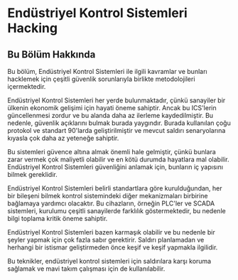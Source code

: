 # Endüstriyel Kontrol Sistemleri Hacking

## Bu Bölüm Hakkında

Bu bölüm, Endüstriyel Kontrol Sistemleri ile ilgili kavramlar ve bunları hacklemek için çeşitli güvenlik sorunlarıyla birlikte metodolojileri içermektedir.

Endüstriyel Kontrol Sistemleri her yerde bulunmaktadır, çünkü sanayiler bir ülkenin ekonomik gelişimi için hayati öneme sahiptir. Ancak bu ICS'lerin güncellenmesi zordur ve bu alanda daha az ilerleme kaydedilmiştir. Bu nedenle, güvenlik açıklarını bulmak burada yaygındır. Burada kullanılan çoğu protokol ve standart 90'larda geliştirilmiştir ve mevcut saldırı senaryolarına kıyasla çok daha az yeteneğe sahiptir.

Bu sistemleri güvence altına almak önemli hale gelmiştir, çünkü bunlara zarar vermek çok maliyetli olabilir ve en kötü durumda hayatlara mal olabilir. Endüstriyel Kontrol Sistemleri güvenliğini anlamak için, bunların iç yapısını bilmek gereklidir.

Endüstriyel Kontrol Sistemleri belirli standartlara göre kurulduğundan, her bir bileşeni bilmek kontrol sistemindeki diğer mekanizmaları birbirine bağlamaya yardımcı olacaktır. Bu cihazların, örneğin PLC'ler ve SCADA sistemleri, kurulumu çeşitli sanayilerde farklılık göstermektedir, bu nedenle bilgi toplama kritik öneme sahiptir.

Endüstriyel Kontrol Sistemleri bazen karmaşık olabilir ve bu nedenle bir şeyler yapmak için çok fazla sabır gerektirir. Saldırı planlamadan ve herhangi bir istismar geliştirmeden önce keşif ve keşif yapmakla ilgilidir.

Bu teknikler, endüstriyel kontrol sistemleri için saldırılara karşı koruma sağlamak ve mavi takım çalışması için de kullanılabilir.
